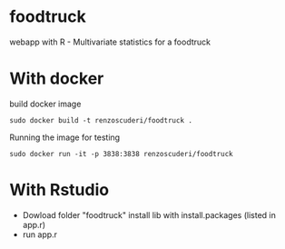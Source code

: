 # foodtruck
webapp with R - Multivariate statistics for a foodtruck
# With docker
build docker image

```
sudo docker build -t renzoscuderi/foodtruck .
```

Running the image for testing 

```
sudo docker run -it -p 3838:3838 renzoscuderi/foodtruck
```

# With Rstudio
- Dowload folder "foodtruck"
install lib with install.packages (listed in app.r)
- run app.r
